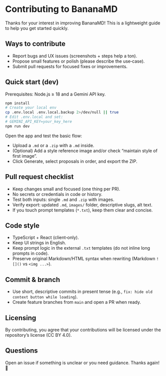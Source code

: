 # Contributing to BananaMD

Thanks for your interest in improving BananaMD! This is a lightweight guide to help you get started quickly.

## Ways to contribute
- Report bugs and UX issues (screenshots + steps help a ton).
- Propose small features or polish (please describe the use‑case).
- Submit pull requests for focused fixes or improvements.

## Quick start (dev)
Prerequisites: Node.js ≥ 18 and a Gemini API key.

```bash
npm install
# Create your local env
cp .env.local .env.local.backup 2>/dev/null || true
# Edit .env.local and set:
# GEMINI_API_KEY=your_key_here
npm run dev
```

Open the app and test the basic flow:
- Upload a `.md` or a `.zip` with a `.md` inside.
- (Optional) Add a style reference image and/or check “maintain style of first image”.
- Click Generate, select proposals in order, and export the ZIP.

## Pull request checklist
- Keep changes small and focused (one thing per PR).
- No secrets or credentials in code or history.
- Test both inputs: single `.md` and `.zip` with images.
- Verify export: updated `.md`, `images/` folder, descriptive slugs, alt text.
- If you touch prompt templates (`*.txt`), keep them clear and concise.

## Code style
- TypeScript + React (client‑only).
- Keep UI strings in English.
- Keep prompt logic in the external `.txt` templates (do not inline long prompts in code).
- Preserve original Markdown/HTML syntax when rewriting (Markdown `![]()` vs `<img ...>`).

## Commit & branch
- Use short, descriptive commits in present tense (e.g., `fix: hide old context button while loading`).
- Create feature branches from `main` and open a PR when ready.

## Licensing
By contributing, you agree that your contributions will be licensed under the repository’s license (CC BY 4.0).

## Questions
Open an issue if something is unclear or you need guidance. Thanks again! 🍌
